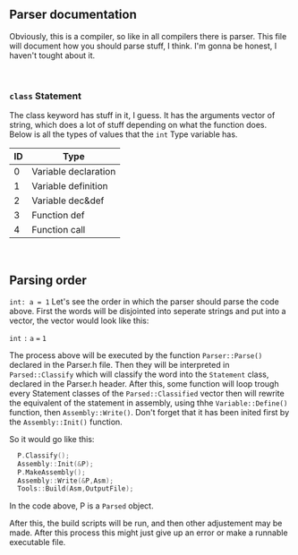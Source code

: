 ## Parser documentation
Obviously, this is a compiler, so like in all compilers there is parser. This file will document how you should parse stuff,
I think. I'm gonna be honest, I haven't tought about it.

<br>

### ``class`` Statement
The class keyword has stuff in it, I guess. It has the arguments vector of string, which does a lot of stuff depending on what the function does. Below is all the types of values that the ``int`` Type variable has.

| ID | Type |
| -- | ---- |
| 0 | Variable declaration |
| 1 | Variable definition |
| 2 | Variable dec&def |
| 3 | Function def |
| 4 | Function call |

<br>

## Parsing order
``int: a = 1``
Let's see the order in which the parser should parse the code above.
First the words will be disjointed into seperate strings and put into a vector, the vector would look like this:

``int``   ``:``   ``a``   ``=``   ``1``

The process above will be executed by the function ``Parser::Parse()`` declared in the Parser.h file. Then they will be
interpreted in ``Parsed::Classify`` which will classify the word into the ``Statement`` class, declared in the Parser.h header. After
this, some function will loop trough every Statement classes of the ``Parsed::Classified`` vector then will rewrite the equivalent of the
statement in assembly, using thhe ``Variable::Define()`` function, then ``Assembly::Write()``. Don't forget that it has been inited first
by the ``Assembly::Init()`` function.

So it would go like this:
```cpp
  P.Classify();
  Assembly::Init(&P);
  P.MakeAssembly();
  Assembly::Write(&P,Asm);
  Tools::Build(Asm,OutputFile);
```
In the code above, P is a ``Parsed`` object.

After this, the build scripts will be run, and then other adjustement may be made. After this process this might just give up an error or make a runnable executable file.
